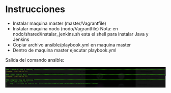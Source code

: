# Instrucciones

* Instalar maquina master (master/Vagrantfile)
* Instalar maquina nodo   (nodo/Vagrantfile)
	Nota: en nodo/shared/instalar_jenkins.sh esta el shell para instalar Java y Jenkins
* Copiar archivo ansible/playbook.yml en maquina master
* Dentro de maquina master ejecutar playbook.yml

Salida del comando ansible:

![title](ansible_jenkins.png)
